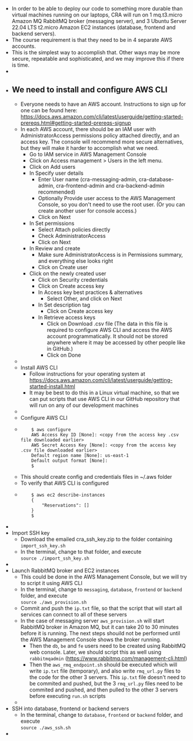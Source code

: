 - In order to be able to deploy our code to something more durable than virtual machines running on our laptops, CRA will run on 1 mq.t3.micro Amazon MQ RabbitMQ broker (messaging server), and 3 Ubuntu Server 22.04 LTS t2.micro Amazon EC2 instances (database, frontend and backend servers).  
- The course requirement is that they need to be in 4 separate AWS accounts.  
- This is the simplest way to accomplish that. Other ways may be more secure, repeatable and sophisticated, and we may improve this if there is time.  
-  
- We need to install and configure AWS CLI  
	-  
	- Everyone needs to have an AWS account. Instructions to sign up for one can be found here: https://docs.aws.amazon.com/cli/latest/userguide/getting-started-prereqs.html#getting-started-prereqs-signup  
	- In each AWS account, there should be an IAM user with AdministratorAccess permissions policy attached directly, and an access key. The console will recommend more secure alternatives, but they will make it harder to accomplish what we need.  
		- Go to IAM service in AWS Management Console  
		- Click on Access management > Users in the left menu.  
		- Click on Add users  
		- In Specify user details  
			- Enter User name (cra-messaging-admin, cra-database-admin, cra-frontend-admin and cra-backend-admin recommended)  
			- Optionally Provide user access to the AWS Management Console, so you don't need to use the root user. (Or you can create another user for console access.)  
			- Click on Next  
		- In Set permissions  
			- Select Attach policies directly  
			- Check AdministratorAccess  
			- Click on Next  
		- In Review and create  
			- Make sure AdministratorAccess is in Permissions summary, and everything else looks right  
			- Click on Create user  
		- Click on the newly created user  
			- Click on Security credentials  
			- Click on Create access key  
			- In Access key best practices & alternatives  
				- Select Other, and click on Next  
			- In Set description tag  
				- Click on Create access key  
			- In Retrieve access keys  
				- Click on Download .csv file (The data in this file is required to configure AWS CLI and access the AWS account programmatically. It should not be stored anywhere where it may be accessed by other people like in GitHub.)  
				- Click on Done  
	-  
	- Install AWS CLI  
		- Follow instructions for your operating system at https://docs.aws.amazon.com/cli/latest/userguide/getting-started-install.html  
		- It may be best to do this in a Linux virtual machine, so that we can put scripts that use AWS CLI in our GitHub repository that will run on any of our development machines  
	-  
	- Configure AWS CLI  
	-  
	  ```
	  	  $ aws configure
	  	  AWS Access Key ID [None]: <copy from the access key .csv file downloaded earlier>
	  	  AWS Secret Access Key [None]: <copy from the access key .csv file downloaded earlier>
	  	  Default region name [None]: us-east-1
	  	  Default output format [None]: 
	  	  $ 
	  ```
	- This should create config and credentials files in ~/.aws folder  
	- To verify that AWS CLI is configured  
	-  
	  ```
	  	  $ aws ec2 describe-instances
	  	  {
	  	      "Reservations": []
	  	  }
	  	  $ 
	  ```
-  
- Import SSH key  
	- Download the emailed cra_ssh_key.zip to the folder containing `import_ssh_key.sh`  
	- In the terminal, change to that folder, and execute  
	  `source ./import_ssh_key.sh`  
-  
- Launch RabbitMQ broker and EC2 instances  
	- This could be done in the AWS Management Console, but we will try to script it using AWS CLI  
	- In the terminal, change to `messaging`,  `database`, `frontend` or `backend` folder, and execute  
	  `source ./aws_provision.sh`  
	- Commit and push the `ip.txt` file, so that the script that will start all services can connect to all of these servers  
	- In the case of messaging server `aws_provision.sh` will start RabbitMQ broker in Amazon MQ, but it can take 20 to 30 minutes before it is running. The next steps shouild not be performed until the AWS Management Console shows the broker running.  
		- Then the `db`, `be` and `fe` users need to be created using RabbitMQ web console. Later, we should script this as well using `rabbitmqadmin` (https://www.rabbitmq.com/management-cli.html)  
		- Then the `aws_rmq_endpoint.sh` should be executed which will write `ip.txt` file (temporary), and also write `rmq_url.py` files to the code for the other 3 servers. This `ip.txt` file doesn't need to be commited and pushed, but the 3 `rmq_url.py` files need to be commited and pushed, and then pulled to the other 3 servers before executing `run.sh` scripts  
	-  
- SSH into database, frontend or backend servers  
	- In the terminal, change to `database`, `frontend` or `backend` folder, and execute  
	  `source ./aws_ssh.sh`  
-  